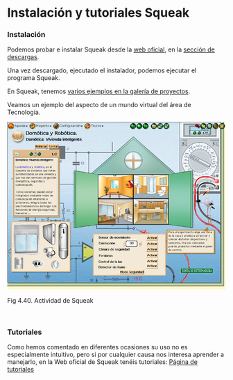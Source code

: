 
# Instalación y tutoriales Squeak

### Instalación

Podemos probar e instalar Squeak desde la [web oficial](http://www.squeak.org/), en la [sección de descargas](http://www.squeak.org/Download/).

Una vez descargado, ejecutado el instalador, podemos ejecutar el programa Squeak.

En Squeak, tenemos [varios ejemplos en la galería de proyectos](http://squeak.org/projects/).

Veamos un ejemplo del aspecto de un mundo virtual del área de Tecnología.

![](img/sq_ejemplo.jpg)
<td style="text-align: center;">Fig 4.40. Actividad de Squeak</td>

 

### Tutoriales

Como hemos comentado en diferentes ocasiones su uso no es especialmente intuitivo, pero si por cualquier causa nos interesa aprender a manejarlo, en la Web oficial de Squeak tenéis tutoriales: [Página de tutoriales](http://www.squeak.org/documentation/)

